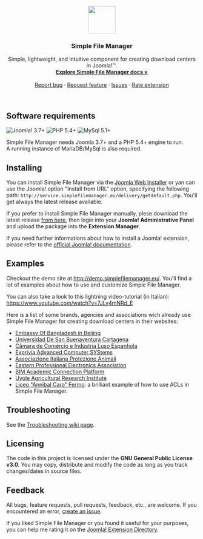 <p align="center">
  <a href="http://simplefilemanager.eu/">
    <img src="http://gmansillo.github.io/simple/logo_176.png" alt="" width=72 height=72>
  </a>

  <h3 align="center">Simple File Manager</h3>

  <p align="center">
    Simple, lightweight, and intuitive component for creating download centers in Joomla!&trade;.
    <br>
    <a href="https://github.com/gmansillo/simple/wiki"><strong>Explore Simple File Manager docs »</strong></a>
    <br>
    <br>
    <a href="https://github.com/gmansillo/simple/issues/new">Report bug</a>
    ·
    <a href="https://github.com/gmansillo/simple/issues/new?label=request">Request feature</a>
    ·
    <a href="https://github.com/gmansillo/simple/issues">Issues</a>
    ·
    <a href="https://extensions.joomla.org/extension/simple-file-manager/">Rate extension</a>
  </p>
</p>

<br>


## Software requirements

![Joomla! 3.7+](https://img.shields.io/badge/Joomla!-3.7+-blue.svg) ![PHP 5.4+](https://img.shields.io/badge/PHP-5.4+-brightgreen.svg)  ![MySql 5.1+](https://img.shields.io/badge/MySql-5.1+-orange.svg)

Simple File Manager needs Joomla 3.7+ and a PHP 5.4+ engine to run.  
A running instance of MariaDB/MySql is also required.


## Installing

You can install Simple File Manager via the <a href="https://docs.joomla.org/Install_from_Web" target="_blank">Joomla Web Installer</a> or yan can use the Joomla! option "Install from URL" option, specifying the following path: `http://service.simplefilemanager.eu/delivery/getdefault.php`. You'll get always the latest release available.

If you prefer to install Simple File Manager manually, plese download the latest release <a href="http://gmansillo.github.io/simple/" target="_blank">from here</a>, then login into your **Joomla! Administrative Panel** and upload the package into the **Extension Manager**.  

If you need further informations about how to install a Joomla! extension, please refer to the <a href="https://docs.joomla.org/Installing_an_extension" target="_blank">official Joomla! documentation</a>.


## Examples

Checkout the demo site at http://demo.simplefilemanager.eu/. You'll find a lot of examples about how to use and customize Simple File Manager.

You can also take a look to this lightning video-tutorial (in Italian): https://www.youtube.com/watch?v=7JLy4mNRd_E 

Here is a list of some brands, agencies and associations wich already use Simple File Manager for creating download centers in their websites:

- [Embassy Of Bangladesh in Beijing](http://www.bdembassybeijing.com/index.php/en/commerce-en/downloadable-content-en)
- [Universidad De San Buenaventura Cartagena](http://www.usbcartagena.edu.co/new/index.php/investigaciones/reglamentos)
- [Câmara de Comércio e Indústria Luso Espanhola](https://www.portugalespanha.org/index.php/servicos/assessoria-comercial/oportunidades-de-negocio-espanha/portugal)
- [Exprivia Advanced Computer SYStems](http://ark.acsys.it/index.php/download)
- [Associazione Italiana Protezione Animali](http://www.aipa-av.net/l-aipa/modulistica.html)
- [Eastern Professional Electronics Association](http://www.vpea.org/about-us/bylaws-and-working-rules)
- [BIM Academic Connection Platform](https://www.bimacp.com/library/publications/publications-2017)
- [Uyole Agricultural Research Institute](http://www.ariuyole.go.tz/index.php/zielu/publication) 
- [Liceo "Annibal Caro" Fermo](http://www.liceoannibalcaro.gov.it/fascicolo/): a brilliant example of how to use ACLs in Simple File Manager.


## Troubleshooting

See the [Troubleshooting wiki page](https://github.com/gmansillo/simple/wiki/Troubleshooting).

## Licensing

The code in this project is licensed under the **GNU General Public License v3.0**. You may copy, distribute and modify the code as long as you track changes/dates in source files.


## Feedback

All bugs, feature requests, pull requests, feedback, etc., are welcome. If you encountered an error, [create an issue](https://github.com/gmansillo/simple/issues/new). 

If you liked Simple File Manager or you found it useful for your purposes, you can help me rating it on the <a href="https://extensions.joomla.org/extension/simple-file-manager/">Joomla! Extension Directory</a>.
